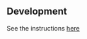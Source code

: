 ## Development
See the instructions <a href="https://forum.tampermonkey.net/viewtopic.php?p=1832#p1832" target="_blank">here</a>

